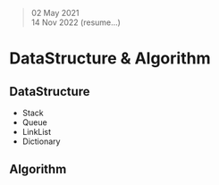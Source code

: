 > 02 May 2021 <br/>
> 14 Nov 2022 (resume...)

# DataStructure & Algorithm


## DataStructure
* Stack
* Queue
* LinkList
* Dictionary


## Algorithm